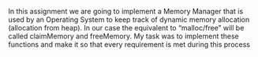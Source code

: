 In this assignment we are going to implement a Memory Manager that is used by an Operating System 
to keep track of dynamic memory allocation (allocation from heap). In our case the equivalent to 
“malloc/free” will be called claimMemory and freeMemory. My task was to implement these functions 
and make it so that every requirement is met during this process
